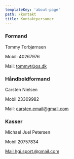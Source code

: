 ```yaml
---
templateKey: 'about-page'
path: /kontakt
title: Kontaktpersoner
---
```

### Formand
Tommy Torbjørnsen

Mobil: 40267976

Mail: tommyt@os.dk

### Håndboldformand
Carsten Nielsen

Mobil 23309982

Mail: carsten.email@gmail.com

### Kasser
Michael Juel Petersen

Mobil 20757834

Mail.hgi.sport.@gmail.com